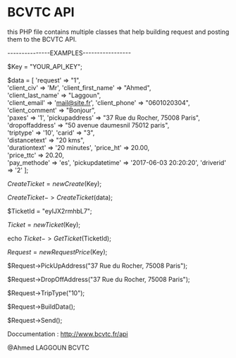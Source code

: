 # BCVTC API

this PHP file contains multiple classes that help building request and posting them to the BCVTC API.

---------------EXAMPLES-----------------

<!-- Sending new reservation request -->
$Key = "YOUR_API_KEY";

$data = [
    'request'                   => "1",			
    'client_civ'                => 'Mr',
    'client_first_name'         => "Ahmed",			
    'client_last_name'          => "Laggoun",			
    'client_email'              => 'mail@site.fr',
    'client_phone'              => "0601020304",			
    'client_comment'            => "Bonjour",			
    'paxes'                     => '1',
    'pickupaddress'             => "37 Rue du Rocher, 75008 Paris",			
    'dropoffaddress'            => "50 avenue daumesnil 75012 paris",			
    'triptype'                  => '10',
    'carid'                     => "3",			
    'distancetext'              => "20 kms",			
    'durationtext'              => '20 minutes',
    'price_ht'                  => 20.00,			
    'price_ttc'                 => 20.20,			
    'pay_methode'               => 'es',
    'pickupdatetime'            => '2017-06-03 20:20:20',
    'driverid'                  => '2'
    ];

$CreateTicket = new Create($Key);

$CreateTicket->CreateTicket($data);
        


<!-- Get Ticket Informations -->

$TicketId = "eyIJX2rmhbL7";

$Ticket = new Ticket($Key);

echo $Ticket->GetTicket($TicketId);



<!-- Geting trip fare based on the prices indicated by the driver -->

$Request = new RequestPrice($Key);

$Request->PickUpAddress("37 Rue du Rocher, 75008 Paris");

$Request->DropOffAddress("37 Rue du Rocher, 75008 Paris");

$Request->TripType("10");

$Request->BuildData();

$Request->Send();



Doccumentation :
http://www.bcvtc.fr/api

@Ahmed LAGGOUN
BCVTC

